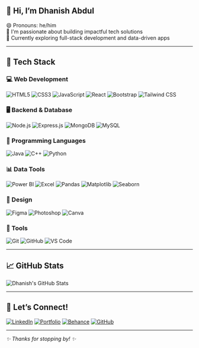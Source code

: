 ## 👋 Hi, I’m Dhanish Abdul
😄 Pronouns: he/him  
🚀 I'm passionate about building impactful tech solutions  
🎯 Currently exploring full-stack development and data-driven apps

---

## 🔧 Tech Stack
### 💻 Web Development
![HTML5](https://img.shields.io/badge/-HTML5-E34F26?style=for-the-badge&logo=html5&logoColor=fff)
![CSS3](https://img.shields.io/badge/-CSS3-1572B6?style=for-the-badge&logo=css3)
![JavaScript](https://img.shields.io/badge/-JavaScript-F7DF1E?style=for-the-badge&logo=javascript&logoColor=black)
![React](https://img.shields.io/badge/-React-61DAFB?style=for-the-badge&logo=react)
![Bootstrap](https://img.shields.io/badge/-Bootstrap-563D7C?style=for-the-badge&logo=bootstrap)
![Tailwind CSS](https://img.shields.io/badge/-TailwindCSS-38B2AC?style=for-the-badge&logo=tailwind-css)

### 🖥️ Backend & Database
![Node.js](https://img.shields.io/badge/-Node.js-339933?style=for-the-badge&logo=node.js&logoColor=white)
![Express.js](https://img.shields.io/badge/-Express.js-000000?style=for-the-badge&logo=express&logoColor=white)
![MongoDB](https://img.shields.io/badge/-MongoDB-47A248?style=for-the-badge&logo=mongodb&logoColor=white)
![MySQL](https://img.shields.io/badge/-MySQL-4479A1?style=for-the-badge&logo=mysql&logoColor=white)

### 🧠 Programming Languages
![Java](https://img.shields.io/badge/-Java-007396?style=for-the-badge&logo=java)
![C++](https://img.shields.io/badge/-C++-00599C?style=for-the-badge&logo=c%2B%2B)
![Python](https://img.shields.io/badge/-Python-3776AB?style=for-the-badge&logo=python)

### 📊 Data Tools
![Power BI](https://img.shields.io/badge/-Power%20BI-F2C811?style=for-the-badge&logo=powerbi)
![Excel](https://img.shields.io/badge/-Excel-217346?style=for-the-badge&logo=microsoft-excel)
![Pandas](https://img.shields.io/badge/-Pandas-150458?style=for-the-badge&logo=pandas)
![Matplotlib](https://img.shields.io/badge/-Matplotlib-11557C?style=for-the-badge)
![Seaborn](https://img.shields.io/badge/-Seaborn-7FB7BE?style=for-the-badge)

### 🎨 Design
![Figma](https://img.shields.io/badge/-Figma-F24E1E?style=for-the-badge&logo=figma)
![Photoshop](https://img.shields.io/badge/-Photoshop-31A8FF?style=for-the-badge&logo=adobe-photoshop)
![Canva](https://img.shields.io/badge/-Canva-00C4CC?style=for-the-badge&logo=canva)

### 🧰 Tools
![Git](https://img.shields.io/badge/-Git-F05032?style=for-the-badge&logo=git)
![GitHub](https://img.shields.io/badge/-GitHub-181717?style=for-the-badge&logo=github)
![VS Code](https://img.shields.io/badge/-VS%20Code-007ACC?style=for-the-badge&logo=visual-studio-code)

---

## 📈 GitHub Stats
![Dhanish's GitHub Stats](https://github-readme-stats.vercel.app/api?username=dhanish03&show_icons=true&theme=radical)

---

## 🔗 Let’s Connect!
[![LinkedIn](https://img.shields.io/badge/-LinkedIn-0077B5?style=flat&logo=linkedin&logoColor=white)](https://linkedin.com/in/dhanishabdul03)
[![Portfolio](https://img.shields.io/badge/-Portfolio-000?style=flat&logo=vercel&logoColor=white)](https://dhanishportfolio.netlify.app/)
[![Behance](https://img.shields.io/badge/-Behance-1769FF?style=flat&logo=behance&logoColor=white)](https://www.behance.net/dhanishabdul)
[![GitHub](https://img.shields.io/badge/-GitHub-181717?style=flat&logo=github&logoColor=white)](https://github.com/dhanish03)

---

_✨ Thanks for stopping by! ✨_

